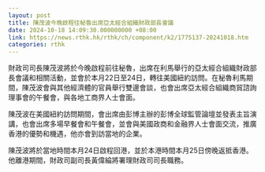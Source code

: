 ```yaml
---
layout: post
title: 陳茂波今晚啟程往秘魯出席亞太經合組織財政部長會議
date: 2024-10-18 14:09:30.000000000 +08:00
link: https://news.rthk.hk/rthk/ch/component/k2/1775137-20241018.htm
categories: rthk
---
```


財政司司長陳茂波將於今晚啟程前往秘魯，出席在利馬舉行的亞太經合組織財政部長會議和相關活動，並會於本月22日至24日，轉往美國紐約訪問。在秘魯利馬期間，陳茂波會與其他經濟體的官員舉行雙邊會談，也會出席亞太經合組織商貿諮詢理事會的午餐會，與各地工商界人士會面。

陳茂波在美國紐約訪問期間，會出席由彭博主辦的彭博全球監管論壇並發表主旨演講，也會出席多場早餐會和午餐會，並會與美國政商和金融界人士會面交流，推廣香港的優勢和機遇，他亦會到訪當地的企業。

陳茂波將於當地時間本月24日啟程回港，並於本港時間本月25日傍晚返抵香港。他離港期間，財政司副司長黃偉綸將署理財政司司長職務。
